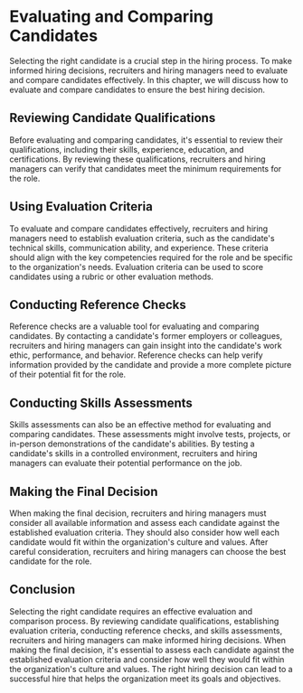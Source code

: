 Evaluating and Comparing Candidates
=============================================================================

Selecting the right candidate is a crucial step in the hiring process. To make informed hiring decisions, recruiters and hiring managers need to evaluate and compare candidates effectively. In this chapter, we will discuss how to evaluate and compare candidates to ensure the best hiring decision.

Reviewing Candidate Qualifications
----------------------------------

Before evaluating and comparing candidates, it's essential to review their qualifications, including their skills, experience, education, and certifications. By reviewing these qualifications, recruiters and hiring managers can verify that candidates meet the minimum requirements for the role.

Using Evaluation Criteria
-------------------------

To evaluate and compare candidates effectively, recruiters and hiring managers need to establish evaluation criteria, such as the candidate's technical skills, communication ability, and experience. These criteria should align with the key competencies required for the role and be specific to the organization's needs. Evaluation criteria can be used to score candidates using a rubric or other evaluation methods.

Conducting Reference Checks
---------------------------

Reference checks are a valuable tool for evaluating and comparing candidates. By contacting a candidate's former employers or colleagues, recruiters and hiring managers can gain insight into the candidate's work ethic, performance, and behavior. Reference checks can help verify information provided by the candidate and provide a more complete picture of their potential fit for the role.

Conducting Skills Assessments
-----------------------------

Skills assessments can also be an effective method for evaluating and comparing candidates. These assessments might involve tests, projects, or in-person demonstrations of the candidate's abilities. By testing a candidate's skills in a controlled environment, recruiters and hiring managers can evaluate their potential performance on the job.

Making the Final Decision
-------------------------

When making the final decision, recruiters and hiring managers must consider all available information and assess each candidate against the established evaluation criteria. They should also consider how well each candidate would fit within the organization's culture and values. After careful consideration, recruiters and hiring managers can choose the best candidate for the role.

Conclusion
----------

Selecting the right candidate requires an effective evaluation and comparison process. By reviewing candidate qualifications, establishing evaluation criteria, conducting reference checks, and skills assessments, recruiters and hiring managers can make informed hiring decisions. When making the final decision, it's essential to assess each candidate against the established evaluation criteria and consider how well they would fit within the organization's culture and values. The right hiring decision can lead to a successful hire that helps the organization meet its goals and objectives.
